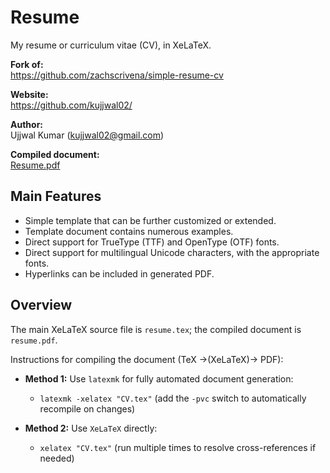 # Resume

My resume or curriculum vitae (CV), in XeLaTeX.

**Fork of:**<br>
https://github.com/zachscrivena/simple-resume-cv

**Website:**<br>
https://github.com/kujjwal02/

**Author:**<br>
Ujjwal Kumar (kujjwal02@gmail.com)

**Compiled document:**<br>
[Resume.pdf](https://raw.githubusercontent.com/kujjwal02/Resume/master/resume.pdf)


## Main Features

- Simple template that can be further customized or extended.
- Template document contains numerous examples.
- Direct support for TrueType (TTF) and OpenType (OTF) fonts.
- Direct support for multilingual Unicode characters, with the appropriate fonts.
- Hyperlinks can be included in generated PDF.

## Overview

The main XeLaTeX source file is `resume.tex`; the compiled document is `resume.pdf`.

Instructions for compiling the document (TeX &rarr;(XeLaTeX)&rarr; PDF):

- **Method 1:** Use `latexmk` for fully automated document generation:
	- `latexmk -xelatex "CV.tex"`
	(add the `-pvc` switch to automatically recompile on changes)

- **Method 2:** Use `XeLaTeX` directly:
	- `xelatex "CV.tex"`
	(run multiple times to resolve cross-references if needed)
